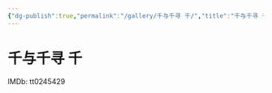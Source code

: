 ```yaml
---
{"dg-publish":true,"permalink":"/gallery/千与千寻 千/","title":"千与千寻 千","created":"2025-06-25T14:18:45.021+08:00"}
---
```



# 千与千寻 千

IMDb: tt0245429
